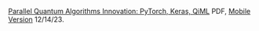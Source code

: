 [Parallel Quantum Algorithms Innovation: PyTorch, Keras, QiML](https://drive.google.com/file/d/1-_KxLH4RACFtPiXsYIUu62DtjsQgvRIe/view?usp=drive_link) PDF, [Mobile Version](https://www.chemicalqdevice.com/parallel-quantum-algorithms-innovation-pytorch-keras) 12/14/23. 

